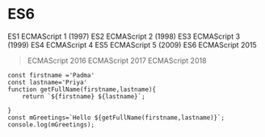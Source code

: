 # ES6
ES1 	ECMAScript 1 (1997)
ES2 	ECMAScript 2 (1998)
ES3 	ECMAScript 3 (1999)
ES4 	ECMAScript 4
ES5 	ECMAScript 5 (2009)
ES6 	ECMAScript 2015
>ECMAScript 2016
>ECMAScript 2017
>ECMAScript 2018
```
const firstname ='Padma'
const lastname='Priya'
function getFullName(firstname,lastname){
    return `${firstname} ${lastname}`;

}
const mGreetings=`Hello ${getFullName(firstname,lastname)}`;
console.log(mGreetings);

```
